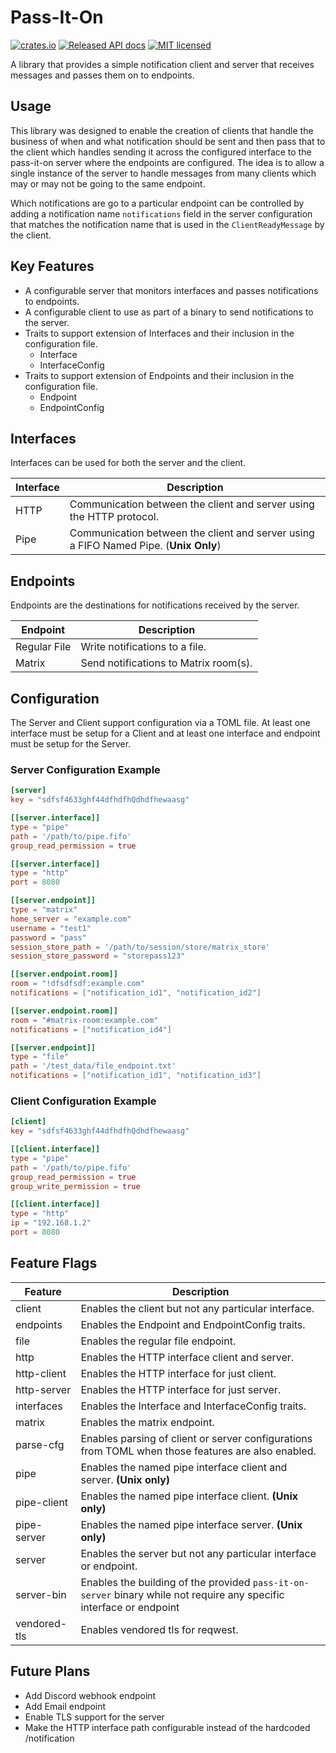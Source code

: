 # Pass-It-On
[![crates.io](https://img.shields.io/crates/v/pass-it-on)](https://crates.io/crates/pass-it-on)
[![Released API docs](https://docs.rs/pass-it-on/badge.svg)](https://docs.rs/pass-it-on/)
[![MIT licensed](https://img.shields.io/crates/l/pass-it-on)](./LICENSE)

A library that provides a simple notification client and server that receives messages and passes them on to endpoints.

## Usage
This library was designed to enable the creation of clients that handle the business of when and what notification should be sent and then pass
that to the client which handles sending it across the configured interface to the pass-it-on server where the endpoints are configured.
The idea is to allow a single instance of the server to handle messages from many clients which may or may not be going to the same endpoint.

Which notifications are go to a particular endpoint can be controlled by adding a notification name `notifications` field in the server configuration
that matches the notification name that is used in the `ClientReadyMessage` by the client.


## Key Features 
- A configurable server that monitors interfaces and passes notifications to endpoints.
- A configurable client to use as part of a binary to send notifications to the server.
- Traits to support extension of Interfaces and their inclusion in the configuration file.
  - Interface
  - InterfaceConfig
- Traits to support extension of Endpoints and their inclusion in the configuration file.
  - Endpoint
  - EndpointConfig


## Interfaces
Interfaces can be used for both the server and the client.

| Interface | Description                                                                          |
|-----------|--------------------------------------------------------------------------------------|
| HTTP      | Communication between the client and server using the HTTP protocol.                 |
| Pipe      | Communication between the client and server using a FIFO Named Pipe. (**Unix Only**) |


## Endpoints
Endpoints are the destinations for notifications received by the server.

| Endpoint     | Description                           |
|--------------|---------------------------------------|
| Regular File | Write notifications to a file.        |
| Matrix       | Send notifications to Matrix room(s). |

## Configuration
The Server and Client support configuration via a TOML file.
At least one interface must be setup for a Client and at least one interface and endpoint
must be setup for the Server.


### Server Configuration Example
```toml
[server]
key = "sdfsf4633ghf44dfhdfhQdhdfhewaasg"

[[server.interface]]
type = "pipe"
path = '/path/to/pipe.fifo'
group_read_permission = true

[[server.interface]]
type = "http"
port = 8080

[[server.endpoint]]
type = "matrix"
home_server = "example.com"
username = "test1"
password = "pass"
session_store_path = '/path/to/session/store/matrix_store'
session_store_password = "storepass123"

[[server.endpoint.room]]
room = "!dfsdfsdf:example.com"
notifications = ["notification_id1", "notification_id2"]

[[server.endpoint.room]]
room = "#matrix-room:example.com"
notifications = ["notification_id4"]

[[server.endpoint]]
type = "file"
path = '/test_data/file_endpoint.txt'
notifications = ["notification_id1", "notification_id3"]
```

### Client Configuration Example
```toml
[client]
key = "sdfsf4633ghf44dfhdfhQdhdfhewaasg"

[[client.interface]]
type = "pipe"
path = '/path/to/pipe.fifo'
group_read_permission = true
group_write_permission = true

[[client.interface]]
type = "http"
ip = "192.168.1.2"
port = 8080
```


## Feature Flags

| Feature      | Description                                                                                                          |
|--------------|----------------------------------------------------------------------------------------------------------------------|
| client       | Enables the client but not any particular interface.                                                                 |
| endpoints    | Enables the Endpoint and EndpointConfig traits.                                                                      |
| file         | Enables the regular file endpoint.                                                                                   |
| http         | Enables the HTTP interface client and server.                                                                        |
| http-client  | Enables the HTTP interface for just client.                                                                          |
| http-server  | Enables the HTTP interface for just server.                                                                          |
| interfaces   | Enables the Interface and InterfaceConfig traits.                                                                    |
| matrix       | Enables the matrix endpoint.                                                                                         |
| parse-cfg    | Enables parsing of client or server configurations from TOML when those features are also enabled.                   |
| pipe         | Enables the named pipe interface client and server. **(Unix only)**                                                  |
| pipe-client  | Enables the named pipe interface client. **(Unix only)**                                                             |
| pipe-server  | Enables the named pipe interface server. **(Unix only)**                                                             |
| server       | Enables the server but not any particular interface or endpoint.                                                     |
| server-bin   | Enables the building of the provided `pass-it-on-server` binary while not require any specific interface or endpoint |
| vendored-tls | Enables vendored tls for reqwest.                                                                                    |


## Future Plans
- Add Discord webhook endpoint
- Add Email endpoint
- Enable TLS support for the server
- Make the HTTP interface path configurable instead of the hardcoded /notification
